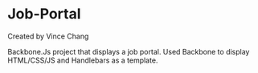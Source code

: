 # Job-Portal
Created by Vince Chang

Backbone.Js project that displays a job portal. Used Backbone to display
HTML/CSS/JS and Handlebars as a template.